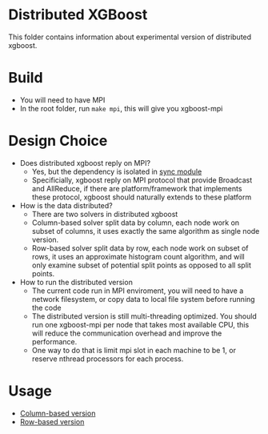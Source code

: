Distributed XGBoost
======
This folder contains information about experimental version of distributed xgboost.

Build
=====
* You will need to have MPI
* In the root folder, run ```make mpi```, this will give you xgboost-mpi

Design Choice
=====
* Does distributed xgboost reply on MPI?
  - Yes, but the dependency is isolated in [sync module](../src/sync/sync.h)
  - Specificially, xgboost reply on MPI protocol that provide Broadcast and AllReduce,
     if there are platform/framework that implements these protocol, xgboost should naturally extends to these platform
* How is the data distributed?
  - There are two solvers in distributed xgboost
  - Column-based solver split data by column, each node work on subset of columns, 
    it uses exactly the same algorithm as single node version.
  - Row-based solver split data by row, each node work on subset of rows,
    it uses an approximate histogram count algorithm, and will only examine subset of 
    potential split points as opposed to all split points.
* How to run the distributed version
  - The current code run in MPI enviroment, you will need to have a network filesystem,
    or copy data to local file system before running the code
  - The distributed version is still multi-threading optimized.
    You should run one xgboost-mpi per node that takes most available CPU,
    this will reduce the communication overhead and improve the performance.
  - One way to do that is limit mpi slot in each machine to be 1, or reserve nthread processors for each process.
  
Usage
====
* [Column-based version](col-split)
* [Row-based version](row-split)
